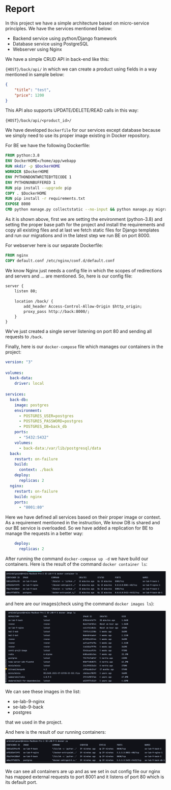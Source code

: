 # Report

In this project we have a simple architecture based on micro-service principles.
We have the services mentioned below:
- Backend service using python/Django framework
- Database service using PostgreSQL
- Webserver using Nginx

We have a simple CRUD API in back-end like this:

`{HOST}/back/api/` in which we can create a product using fields in a way mentioned in sample below:

```json
{
    "title": "test",
    "price": 1200
}
```

This API also supports UPDATE/DELETE/READ calls in this way:

`{HOST}/back/api/<product_id>/`

We have developed `Dockerfile` for our services except database because we simply need to use its proper image existing in Docker repository.

For BE we have the following Dockerfile:

```dockerfile
FROM python:3.8
ENV DockerHOME=/home/app/webapp
RUN mkdir -p $DockerHOME
WORKDIR $DockerHOME
ENV PYTHONDONTWRITEBYTECODE 1
ENV PYTHONUNBUFFERED 1
RUN pip install --upgrade pip
COPY . $DockerHOME
RUN pip install -r requirements.txt
EXPOSE 8000
CMD python manage.py collectstatic --no-input && python manage.py migrate --no-input && python manage.py runserver 0.0.0.0:8000
```

As it is shown above, first we are setting the environment (python-3.8) and setting the proper base path for the project and install the requirements and copy all existing files and at last
we fetch static files for Django templates and run our migrations and in the latest step we run BE on port 8000.

For webserver here is our separate Dockerfile:

```dockerfile
FROM nginx
COPY default.conf /etc/nginx/conf.d/default.conf
```

We know Nginx just needs a config file in which the scopes of redirections and servers and ... are mentioned. So, here is our config file:

```text
server {
    listen 80;

    location /back/ {
        add_header Access-Control-Allow-Origin $http_origin;
        proxy_pass http://back:8000/;
    }
}
```

We've just created a single server listening on port 80 and sending all requests to `/back`.

Finally, here is our `docker-compose` file which manages our containers in the project:

```yaml
version: "3"

volumes:
  back-data:
    driver: local

services:
  back-db:
    image: postgres
    environment:
      - POSTGRES_USER=postgres
      - POSTGRES_PASSWORD=postgres
      - POSTGRES_DB=back_db
    ports:
      - "5432:5432"
    volumes:
      - back-data:/var/lib/postgresql/data
  back:
    restart: on-failure
    build:
      context: ./back
    deploy:
      replicas: 2
  nginx:
    restart: on-failure
    build: nginx
    ports:
      - "8001:80"
```

Here we have defined all services based on their proper image or context. As a requirement mentioned in the instruction, We know DB is shared and our BE service is overloaded.
So we have added a replication for BE to manage the requests in a better way:

```yaml
    deploy:
      replicas: 2
```

After running the command `docker-compose up -d` we have build our containers. Here is the result of the command `docker container ls`:

<img src="files/Screenshot 1402-10-10 at 2.29.39 at night.png">

and here are our images(check using the command `docker images ls`):

<img src="files/Screenshot 1402-10-10 at 2.34.22 at night.png">

We can see these images in the list:

- se-lab-9-nginx 
- se-lab-9-back 
- postgres

that we used in the project.

And here is the result of our running containers:

<img src="files/Screenshot 1402-10-10 at 2.36.43 at night.png">

We can see all containers are up and as we set in out config file our nginx has mapped external requests to port 8001 and it listens of port 80 which is its default port.

